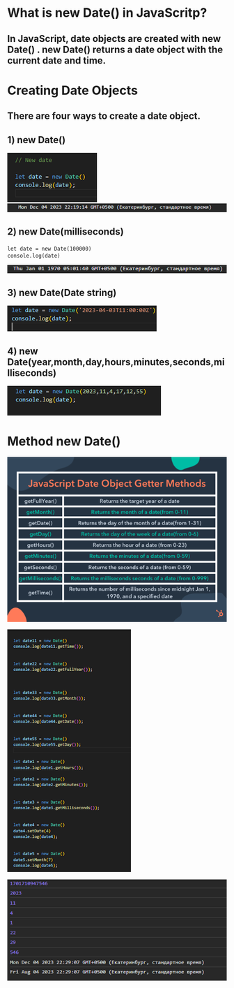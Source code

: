 # What is new Date() in JavaScritp?
## In JavaScript, date objects are created with new Date() . new Date() returns a date object with the current date and time.

# Creating Date Objects
## There are four ways to create a date object.
## 1) new Date()
![](./Снимок%20экрана%202023-12-04%20222037.png)
![](./new%20date%20log.png)
 
## 2) new Date(milliseconds)
    let date = new Date(100000)
    console.log(date)
![](./Снимок%20экрана%202023-12-04%20222234.png)


## 3) new Date(Date string)
![](./Снимок%20экрана%202023-12-04%20222306.png)

## 4) new Date(year,month,day,hours,minutes,seconds,milliseconds)
![](./Снимок%20экрана%202023-12-04%20222328.png)


# Method new Date()
![](./JavaScript%20Date%20Object%20Getter%20Methods.png)

![](./Снимок%20экрана%202023-12-04%20223053.png)

![](./Снимок%20экрана%202023-12-04%20223119.png)





